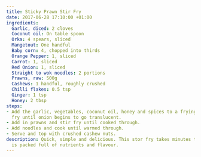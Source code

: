 ```yaml
---
title: Sticky Prawn Stir Fry
date: 2017-06-28 17:10:00 +01:00
ingredients:
  Garlic, diced: 2 cloves
  Coconut oil: On table spoon
  Orka: 4 spears, sliced
  Mangetout: One handful
  Baby corn: 4, chopped into thirds
  Orange Pepper: 1, sliced
  Carrot: 1, sliced
  Red Onion: 1, sliced
  Straight to wok noodles: 2 portions
  Prawns, raw: 500g
  Cashews: 1 handful, roughly crushed
  Chilli flakes: 0.5 tsp
  Ginger: 1 tsp
  Honey: 2 tbsp
steps:
- Add the garlic, vegetables, coconut oil, honey and spices to a frying pan and stir
  fry until onion begins to go translucent.
- Add in prawns and stir fry until cooked through.
- Add noodles and cook until warmed through.
- Serve and top with crushed cashew nuts.
description: Quick, simple and delicious. This stor fry takes minutes to make and
  is packed full of nutrients and flavour.
---
```


